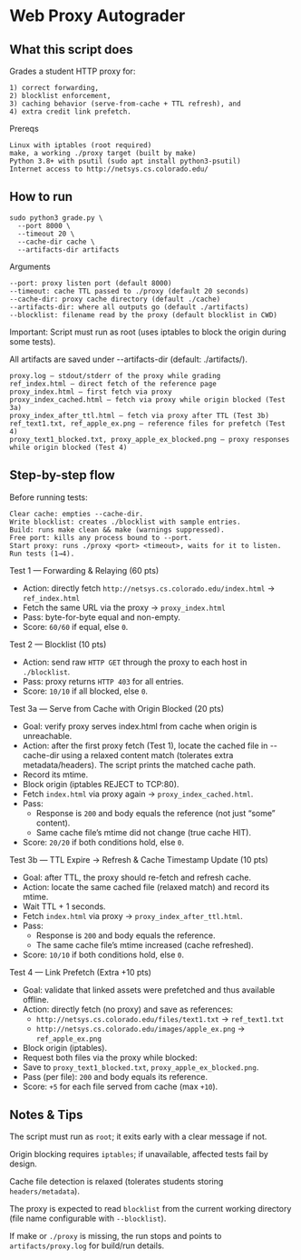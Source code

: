 # Web Proxy Autograder

## What this script does
Grades a student HTTP proxy for:
```
1) correct forwarding,
2) blocklist enforcement,
3) caching behavior (serve-from-cache + TTL refresh), and
4) extra credit link prefetch.
```
Prereqs
```
Linux with iptables (root required)
make, a working ./proxy target (built by make)
Python 3.8+ with psutil (sudo apt install python3-psutil)
Internet access to http://netsys.cs.colorado.edu/
```
## How to run
```
sudo python3 grade.py \
  --port 8000 \
  --timeout 20 \
  --cache-dir cache \
  --artifacts-dir artifacts
```
Arguments
```
--port: proxy listen port (default 8000)
--timeout: cache TTL passed to ./proxy (default 20 seconds)
--cache-dir: proxy cache directory (default ./cache)
--artifacts-dir: where all outputs go (default ./artifacts)
--blocklist: filename read by the proxy (default blocklist in CWD)
```
Important: Script must run as root (uses iptables to block the origin during some tests).

All artifacts are saved under --artifacts-dir (default: ./artifacts/).  
```
proxy.log – stdout/stderr of the proxy while grading
ref_index.html – direct fetch of the reference page
proxy_index.html – first fetch via proxy
proxy_index_cached.html – fetch via proxy while origin blocked (Test 3a)
proxy_index_after_ttl.html – fetch via proxy after TTL (Test 3b)
ref_text1.txt, ref_apple_ex.png – reference files for prefetch (Test 4)
proxy_text1_blocked.txt, proxy_apple_ex_blocked.png – proxy responses while origin blocked (Test 4)
```

## Step-by-step flow
Before running tests:
```
Clear cache: empties --cache-dir.
Write blocklist: creates ./blocklist with sample entries.
Build: runs make clean && make (warnings suppressed).
Free port: kills any process bound to --port.
Start proxy: runs ./proxy <port> <timeout>, waits for it to listen.
Run tests (1→4).
```

Test 1 — Forwarding & Relaying (60 pts)
- Action: directly fetch `http://netsys.cs.colorado.edu/index.html` → `ref_index.html`
- Fetch the same URL via the proxy → `proxy_index.html`
- Pass: byte-for-byte equal and non-empty.
- Score: `60/60` if equal, else `0`.

Test 2 — Blocklist (10 pts)
- Action: send raw `HTTP GET` through the proxy to each host in `./blocklist`.
- Pass: proxy returns `HTTP 403` for all entries.
- Score: `10/10` if all blocked, else `0`.

Test 3a — Serve from Cache with Origin Blocked (20 pts)
- Goal: verify proxy serves index.html from cache when origin is unreachable.
- Action: after the first proxy fetch (Test 1), locate the cached file in --cache-dir using a relaxed content match (tolerates extra metadata/headers). The script prints the matched cache path.
- Record its mtime.
- Block origin (iptables REJECT to TCP:80).
- Fetch `index.html` via proxy again → `proxy_index_cached.html`.
- Pass:
  - Response is `200` and body equals the reference (not just “some” content).
  - Same cache file’s mtime did not change (true cache HIT).
- Score: `20/20` if both conditions hold, else `0`.

Test 3b — TTL Expire → Refresh & Cache Timestamp Update (10 pts)
- Goal: after TTL, the proxy should re-fetch and refresh cache.
- Action: locate the same cached file (relaxed match) and record its mtime.
- Wait TTL + 1 seconds.
- Fetch `index.html` via proxy → `proxy_index_after_ttl.html`.
- Pass:
  - Response is `200` and body equals the reference.
  - The same cache file’s mtime increased (cache refreshed).
- Score: `10/10` if both conditions hold, else `0`.

Test 4 — Link Prefetch (Extra +10 pts)
- Goal: validate that linked assets were prefetched and thus available offline.
- Action: directly fetch (no proxy) and save as references:
  - `http://netsys.cs.colorado.edu/files/text1.txt` → `ref_text1.txt`
  - `http://netsys.cs.colorado.edu/images/apple_ex.png` → `ref_apple_ex.png`
- Block origin (iptables).
- Request both files via the proxy while blocked:
- Save to `proxy_text1_blocked.txt`, `proxy_apple_ex_blocked.png`.
- Pass (per file): `200` and body equals its reference.
- Score: `+5` for each file served from cache (max `+10`).

## Notes & Tips
The script must run as `root`; it exits early with a clear message if not.

Origin blocking requires `iptables`; if unavailable, affected tests fail by design.

Cache file detection is relaxed (tolerates students storing `headers/metadata`).

The proxy is expected to read `blocklist` from the current working directory (file name configurable with `--blocklist`).

If make or `./proxy` is missing, the run stops and points to `artifacts/proxy.log` for build/run details.





